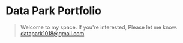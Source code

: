 # Data Park Portfolio

> Welcome to my space.
> If you're interested, Please let me know.
> datapark1018@gmail.com
